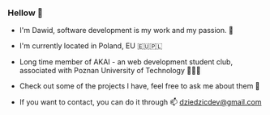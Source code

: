 ### Hellow 👋

- I'm Dawid, software development is my work and my passion. 💖
- I'm currently located in Poland, EU 🇪🇺🇵🇱
- Long time member of AKAI - an web development student club, associated with Poznan University of Technology 🧑🏻‍🎓

- Check out some of the projects I have, feel free to ask me about them 💬
- If you want to contact, you can do it through 📫 dziedzicdev@gmail.com


<!--
**Gumkle/Gumkle** is a ✨ _special_ ✨ repository because its `README.md` (this file) appears on your GitHub profile.

Here are some ideas to get you started:

- 🔭 I’m currently working on ...
- 🌱 I’m currently learning ...
- 👯 I’m looking to collaborate on ...
- 🤔 I’m looking for help with ...
- 💬 Ask me about ...
- 📫 How to reach me: ...
- 😄 Pronouns: ...
- ⚡ Fun fact: ...
-->
